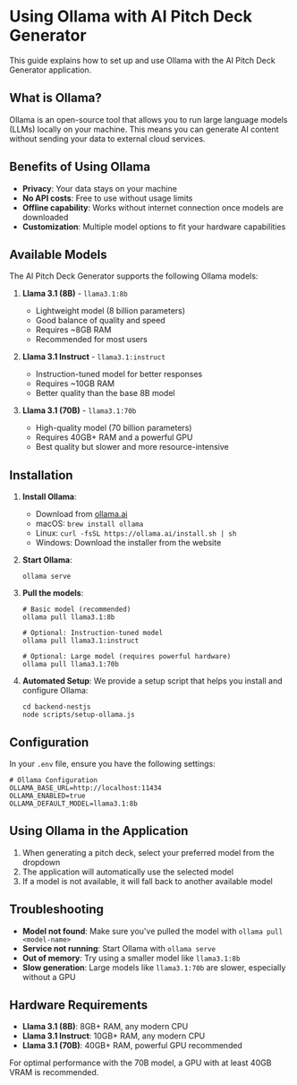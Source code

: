 # Using Ollama with AI Pitch Deck Generator

This guide explains how to set up and use Ollama with the AI Pitch Deck Generator application.

## What is Ollama?

Ollama is an open-source tool that allows you to run large language models (LLMs) locally on your machine. This means you can generate AI content without sending your data to external cloud services.

## Benefits of Using Ollama

- **Privacy**: Your data stays on your machine
- **No API costs**: Free to use without usage limits
- **Offline capability**: Works without internet connection once models are downloaded
- **Customization**: Multiple model options to fit your hardware capabilities

## Available Models

The AI Pitch Deck Generator supports the following Ollama models:

1. **Llama 3.1 (8B)** - `llama3.1:8b`
   - Lightweight model (8 billion parameters)
   - Good balance of quality and speed
   - Requires ~8GB RAM
   - Recommended for most users

2. **Llama 3.1 Instruct** - `llama3.1:instruct`
   - Instruction-tuned model for better responses
   - Requires ~10GB RAM
   - Better quality than the base 8B model

3. **Llama 3.1 (70B)** - `llama3.1:70b`
   - High-quality model (70 billion parameters)
   - Requires 40GB+ RAM and a powerful GPU
   - Best quality but slower and more resource-intensive

## Installation

1. **Install Ollama**:
   - Download from [ollama.ai](https://ollama.ai)
   - macOS: `brew install ollama`
   - Linux: `curl -fsSL https://ollama.ai/install.sh | sh`
   - Windows: Download the installer from the website

2. **Start Ollama**:
   ```
   ollama serve
   ```

3. **Pull the models**:
   ```
   # Basic model (recommended)
   ollama pull llama3.1:8b
   
   # Optional: Instruction-tuned model
   ollama pull llama3.1:instruct
   
   # Optional: Large model (requires powerful hardware)
   ollama pull llama3.1:70b
   ```

4. **Automated Setup**:
   We provide a setup script that helps you install and configure Ollama:
   ```
   cd backend-nestjs
   node scripts/setup-ollama.js
   ```

## Configuration

In your `.env` file, ensure you have the following settings:

```
# Ollama Configuration
OLLAMA_BASE_URL=http://localhost:11434
OLLAMA_ENABLED=true
OLLAMA_DEFAULT_MODEL=llama3.1:8b
```

## Using Ollama in the Application

1. When generating a pitch deck, select your preferred model from the dropdown
2. The application will automatically use the selected model
3. If a model is not available, it will fall back to another available model

## Troubleshooting

- **Model not found**: Make sure you've pulled the model with `ollama pull <model-name>`
- **Service not running**: Start Ollama with `ollama serve`
- **Out of memory**: Try using a smaller model like `llama3.1:8b`
- **Slow generation**: Large models like `llama3.1:70b` are slower, especially without a GPU

## Hardware Requirements

- **Llama 3.1 (8B)**: 8GB+ RAM, any modern CPU
- **Llama 3.1 Instruct**: 10GB+ RAM, any modern CPU
- **Llama 3.1 (70B)**: 40GB+ RAM, powerful GPU recommended

For optimal performance with the 70B model, a GPU with at least 40GB VRAM is recommended.